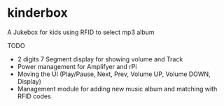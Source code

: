 kinderbox
=========

A Jukebox for kids using RFID to select mp3 album

TODO

- 2 digits 7 Segment display for showing volume and Track
- Power management for Amplifyer and rPi
- Moving the UI (Play/Pause, Next, Prev, Volume UP, Volume DOWN, Display)
- Management module for adding new music album and matching with RFID codes  
